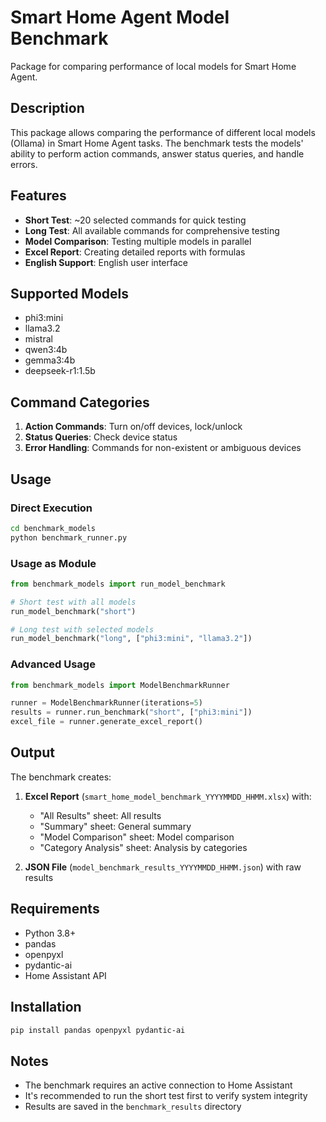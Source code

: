# Smart Home Agent Model Benchmark

Package for comparing performance of local models for Smart Home Agent.

## Description

This package allows comparing the performance of different local models (Ollama) in Smart Home Agent tasks. The benchmark tests the models' ability to perform action commands, answer status queries, and handle errors.

## Features

- **Short Test**: ~20 selected commands for quick testing
- **Long Test**: All available commands for comprehensive testing
- **Model Comparison**: Testing multiple models in parallel
- **Excel Report**: Creating detailed reports with formulas
- **English Support**: English user interface

## Supported Models

- phi3:mini
- llama3.2
- mistral
- qwen3:4b
- gemma3:4b
- deepseek-r1:1.5b

## Command Categories

1. **Action Commands**: Turn on/off devices, lock/unlock
2. **Status Queries**: Check device status
3. **Error Handling**: Commands for non-existent or ambiguous devices

## Usage

### Direct Execution

```bash
cd benchmark_models
python benchmark_runner.py
```

### Usage as Module

```python
from benchmark_models import run_model_benchmark

# Short test with all models
run_model_benchmark("short")

# Long test with selected models
run_model_benchmark("long", ["phi3:mini", "llama3.2"])
```

### Advanced Usage

```python
from benchmark_models import ModelBenchmarkRunner

runner = ModelBenchmarkRunner(iterations=5)
results = runner.run_benchmark("short", ["phi3:mini"])
excel_file = runner.generate_excel_report()
```

## Output

The benchmark creates:

1. **Excel Report** (`smart_home_model_benchmark_YYYYMMDD_HHMM.xlsx`) with:
   - "All Results" sheet: All results
   - "Summary" sheet: General summary
   - "Model Comparison" sheet: Model comparison
   - "Category Analysis" sheet: Analysis by categories

2. **JSON File** (`model_benchmark_results_YYYYMMDD_HHMM.json`) with raw results

## Requirements

- Python 3.8+
- pandas
- openpyxl
- pydantic-ai
- Home Assistant API

## Installation

```bash
pip install pandas openpyxl pydantic-ai
```

## Notes

- The benchmark requires an active connection to Home Assistant
- It's recommended to run the short test first to verify system integrity
- Results are saved in the `benchmark_results` directory
